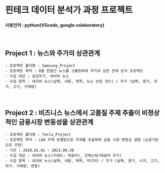 # 핀테크 데이터 분석가 과정 프로젝트 

#### 사용언어 : python(VScode, google colaboratory)
<br>

##  Project 1 : 뉴스와 주가의 상관관계 
    - 프로젝트 폴더명 : Samsung_Project
    - 프로젝트 목적 : 8월 한달간 뉴스를 크롤링하여 주가과 상관 관계 분석 프로젝트
    - 수집 대상 : 삼성주가, 네이버 뉴스
    - 수집 항목 : 네이버 뉴스(날짜, 내용, 제목, 뉴스 반응 갯수) / 주가 (날짜, 종가, 저가, 고가, 거래량)
<br>

##  Project 2 : 비즈니스 뉴스에서 고품질 주제 추출이 비정상적인 금융시장 변동성을 상관관계 
    - 프로젝트 폴더명 : Tesla_Project
    - 프로젝트 목적 : LDA 주제 모델링으로 주제를 추출하여 금융 시장 변동성 설명 (논문기반으로 구현)
    - 기간 : 2020.01.01 ~ 2023.09.30
    - 수집 대상 : 네이버 뉴스(키워드: 테슬라), 인베스팅(테슬라 주기)
    - 수집 항목 : 네이버 뉴스(날짜, 내용, 제목, 미디어) / 주가 (날짜, 종가, 시가, 고가, 저가, 거래량, 변동)

<br/>


